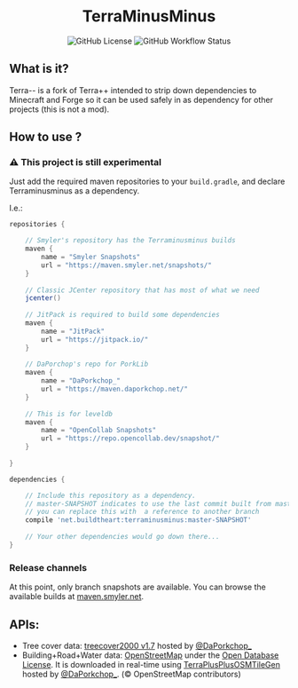 <div align="center">
    <h1>TerraMinusMinus</h1>
    <img alt="GitHub License" src="https://img.shields.io/github/license/SmylerMC/terraminusminus?style=flat-square">
    <img alt="GitHub Workflow Status" src="https://img.shields.io/github/actions/workflow/status/SmylerMC/terraminusminus/test.yml?style=flat-square">
</div>



## What is it?

Terra-- is a fork of Terra++ intended to strip down dependencies to Minecraft and Forge so it can be used safely in as dependency for other projects (this is not a mod).

## How to use ?

### :warning: This project is still experimental

Just add the required maven repositories to your `build.gradle`, and declare Terraminusminus as a dependency.

I.e.:
```groovy
repositories {

    // Smyler's repository has the Terraminusminus builds
    maven {
        name = "Smyler Snapshots"
        url = "https://maven.smyler.net/snapshots/"
    }
    
    // Classic JCenter repository that has most of what we need
    jcenter()
    
    // JitPack is required to build some dependencies
    maven {
        name = "JitPack"
        url = "https://jitpack.io/"
    }
    
    // DaPorchop's repo for PorkLib
    maven {
        name = "DaPorkchop_"
        url = "https://maven.daporkchop.net/"
    }
    
    // This is for leveldb
    maven {
        name = "OpenCollab Snapshots"
        url = "https://repo.opencollab.dev/snapshot/"
    }
    
}

dependencies {

    // Include this repository as a dependency.
    // master-SNAPSHOT indicates to use the last commit built from master,
    // you can replace this with  a reference to another branch 
    compile 'net.buildtheart:terraminusminus:master-SNAPSHOT'
    
    // Your other dependencies would go down there...
}
```

### Release channels

At this point, only branch snapshots are available.
You can browse the available builds at [maven.smyler.net](https://maven.smyler.net/#/snapshots/net/buildtheearth/terraminusminus).

## APIs:

- Tree cover data: [treecover2000 v1.7](https://earthenginepartners.appspot.com/science-2013-global-forest/download_v1.7.html) hosted by [@DaPorkchop_](https://github.com/DaMatrix)
- Building+Road+Water data: [OpenStreetMap](https://www.openstreetmap.org/) under the [Open Database License](https://www.openstreetmap.org/copyright). It is downloaded in real-time using [TerraPlusPlusOSMTileGen](https://github.com/DaMatrix/TerraPlusPlusOSMTileGen) hosted by [@DaPorkchop_](https://github.com/DaMatrix). (© OpenStreetMap contributors)
